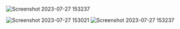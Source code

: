![Screenshot 2023-07-27 153237](https://github.com/mitasingh10332/sorting-algorithm-visualisatizer/assets/78019337/1425b4f2-99fa-407a-bffb-d6ef124cc7b9)

![Screenshot 2023-07-27 153021](https://github.com/mitasingh10332/sorting-algorithm-visualisatizer/assets/78019337/e952902f-c39c-44e5-8009-7e913a9628f6)
![Screenshot 2023-07-27 153237](https://github.com/mitasingh10332/sorting-algorithm-visualisatizer/assets/78019337/47324763-dc7c-4472-ab8b-49d467fd573b)
